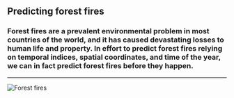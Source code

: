 Predicting forest fires
---
### Forest fires are a prevalent environmental problem in most countries of the world, and it has caused devastating losses to human life and property. In effort to predict forest fires relying on temporal indices, spatial coordinates, and time of the year, we can in fact predict forest fires before they happen.
---
![Forest fires](https://github.com/Mbazlami/forest-fire-prediction-/blob/main/645e8e08-17c5-4cc5-8a68-b25c913f441c.jpg)
